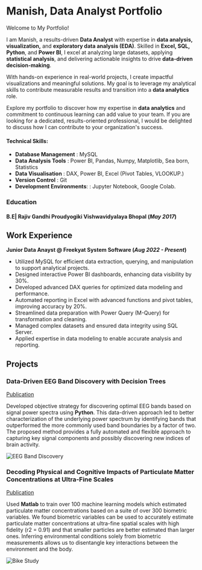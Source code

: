 # Manish, Data Analyst Portfolio

Welcome to My Portfolio!

I am Manish, a results-driven **Data Analyst** with expertise in **data analysis, visualization,** and **exploratory data analysis (EDA)**. Skilled in **Excel, SQL, Python**, and **Power BI**, I excel at analyzing large datasets, applying **statistical analysis**, and delivering actionable insights to drive **data-driven decision-making**.

With hands-on experience in real-world projects, I create impactful visualizations and meaningful solutions. My goal is to leverage my analytical skills to contribute measurable results and transition into a **data analytics** role.

Explore my portfolio to discover how my expertise in **data analytics** and commitment to continuous learning can add value to your team. If you are looking for a dedicated, results-oriented professional, I would be delighted to discuss how I can contribute to your organization's success.

#### Technical Skills:
- **Database Management** : MySQL
- **Data Analysis Tools** : Power BI, Pandas, Numpy, Matplotlib, Sea born, Statistics
- **Data Visualisation** : DAX, Power BI, Excel (Pivot Tables, VLOOKUP.)
- **Version Control** : Git
- **Development Environments**: : Jupyter Notebook, Google Colab.

### Education
#### B.E| Rajiv Gandhi Proudyogiki Vishwavidyalaya Bhopal (_May 2017_)								       		


## Work Experience
**Junior Data Anayst @ Freekyat System Software (_Aug 2022 - Present_)**
- Utilized MySQL for efficient data extraction, querying, and manipulation to support analytical projects.
- Designed interactive Power BI dashboards, enhancing data visibility by 30%.
- Developed advanced DAX queries for optimized data modeling and performance.
- Automated reporting in Excel with advanced functions and pivot tables, improving accuracy by 20%.
- Streamlined data preparation with Power Query (M-Query) for transformation and cleaning.
- Managed complex datasets and ensured data integrity using SQL Server.
- Applied expertise in data modeling to enable accurate analysis and reporting.

## Projects
### Data-Driven EEG Band Discovery with Decision Trees
[Publication](https://www.mdpi.com/1424-8220/22/8/3048)

Developed objective strategy for discovering optimal EEG bands based on signal power spectra using **Python**. This data-driven approach led to better characterization of the underlying power spectrum by identifying bands that outperformed the more commonly used band boundaries by a factor of two. The proposed method provides a fully automated and flexible approach to capturing key signal components and possibly discovering new indices of brain activity.

![EEG Band Discovery](/assets/img/eeg_band_discovery.jpeg)

### Decoding Physical and Cognitive Impacts of Particulate Matter Concentrations at Ultra-Fine Scales
[Publication](https://www.mdpi.com/1424-8220/22/11/4240)

Used **Matlab** to train over 100 machine learning models which estimated particulate matter concentrations based on a suite of over 300 biometric variables. We found biometric variables can be used to accurately estimate particulate matter concentrations at ultra-fine spatial scales with high fidelity (r2 = 0.91) and that smaller particles are better estimated than larger ones. Inferring environmental conditions solely from biometric measurements allows us to disentangle key interactions between the environment and the body.

![Bike Study](/assets/img/bike_study.jpeg)


